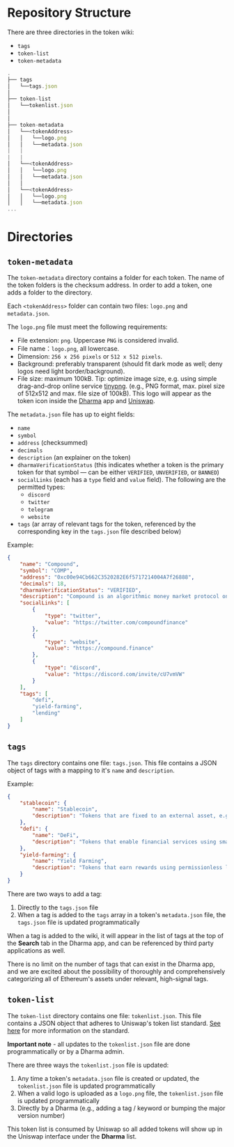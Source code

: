# Repository Structure

There are three directories in the token wiki:

- `tags`
- `token-list`
- `token-metadata`

```jsx
.
├── tags
│   └──tags.json
│
├── token-list
│   └──tokenlist.json
│
│
├── token-metadata
│   └──<tokenAddress>
│   │   └──logo.png
│   │   └──metadata.json
|   |
|   |
│   └──<tokenAddress>
│   │   └──logo.png
│   │   └──metadata.json
│   │   
│   └──<tokenAddress>
│   │   └──logo.png
│   │   └──metadata.json
...
```

# Directories

## `token-metadata`

The `token-metadata` directory contains a folder for each token. The name of the token folders is the checksum address.  In order to add a token, one adds a folder to the directory.

Each `<tokenAddress>` folder can contain two files: `logo.png` and `metadata.json`.

The `logo.png` file must meet the following requirements:

- File extension: `png`. Uppercase `PNG` is considered invalid.
- File name：`logo.png`, all lowercase.
- Dimension: `256 x 256 pixels` or `512 x 512 pixels`.
- Background: preferably transparent (should fit dark mode as well; deny logos need light border/background).
- File size: maximum 100kB. Tip: optimize image size, e.g. using simple drag-and-drop online service [tinypng](https://tinypng.com/).
 (e.g., PNG format, max. pixel size of 512x512 and max. file size of 100kB). This logo will appear as the token icon inside the [Dharma](https://dharma.io) app and [Uniswap](https://app.uniswap.org/#/swap).

The `metadata.json` file has up to eight fields:

- `name`
- `symbol`
- `address` (checksummed)
- `decimals`
- `description` (an explainer on the token)
- `dharmaVerificationStatus` (this indicates whether a token is the primary token for that symbol — can be either `VERIFIED`, `UNVERIFIED`, or `BANNED`)
- `socialLinks` (each has a `type` field and `value` field).  The following are the permitted types:
    - `discord`
    - `twitter`
    - `telegram`
    - `website`
- `tags` (ar array of relevant tags for the token, referenced by the corresponding key in the `tags.json` file described below)

Example:

```json
{
    "name": "Compound",
    "symbol": "COMP",
    "address": "0xc00e94Cb662C3520282E6f5717214004A7f26888",
    "decimals": 18,
    "dharmaVerificationStatus": "VERIFIED",
    "description": "Compound is an algorithmic money market protocol on Ethereum that lets users earn interest or borrow assets against collateral. Anyone can supply assets to Compound's liquidity pool and immediately begin earning continuously-compounding interest. Rates adjust automatically based on supply and demand.",
    "socialLinks": [
        {
            "type": "twitter",
            "value": "https://twitter.com/compoundfinance"
        },
        {
            "type": "website",
            "value": "https://compound.finance"
        },
        {
            "type": "discord",
            "value": "https://discord.com/invite/cU7vmVW"
        }
    ],
    "tags": [
        "defi",
        "yield-farming",
        "lending"
    ]
}
```

## `tags`

The `tags` directory contains one file: `tags.json`. This file contains a JSON object of tags with a mapping to it's `name` and `description`.

Example:

```json
{
    "stablecoin": {
        "name": "Stablecoin",
        "description": "Tokens that are fixed to an external asset, e.g. the US dollar"
    },
    "defi": {
        "name": "DeFi",
        "description": "Tokens that enable financial services using smart contracts"
    },
    "yield-farming": {
        "name": "Yield Farming",
        "description": "Tokens that earn rewards using permissionless liquidity protocols"
    }
}
```

There are two ways to add a tag:

1. Directly to the `tags.json` file
2. When a tag is added to the `tags` array in a token's `metadata.json` file, the `tags.json` file is updated programmatically

When a tag is added to  the wiki, it will appear in the list of tags at the top of the **Search** tab in the Dharma app, and can be referenced by third party applications as well.

There is no limit on the number of tags that can exist in the Dharma app, and we are excited about the possibility of thoroughly and comprehensively categorizing all of Ethereum's assets under relevant, high-signal tags.

## `token-list`

The `token-list` directory contains one file: `tokenlist.json`. This file contains a JSON object that adheres to Uniswap's token list standard. [See here](https://github.com/Uniswap/token-lists) for more information on the standard.

**Important note** - all updates to the `tokenlist.json` file are done programmatically or by a Dharma admin.

There are three ways the `tokenlist.json` file is updated:

1. Any time a token's `metadata.json` file is created or updated, the `tokenlist.json` file is updated programmatically
2. When a valid logo is uploaded as a `logo.png` file, the `tokenlist.json` file is updated programmatically
3. Directly by a Dharma (e.g., adding a tag / keyword or bumping the major version number)

This token list is consumed by Uniswap so all added tokens will show up in the Uniswap interface under the **Dharma** list.
